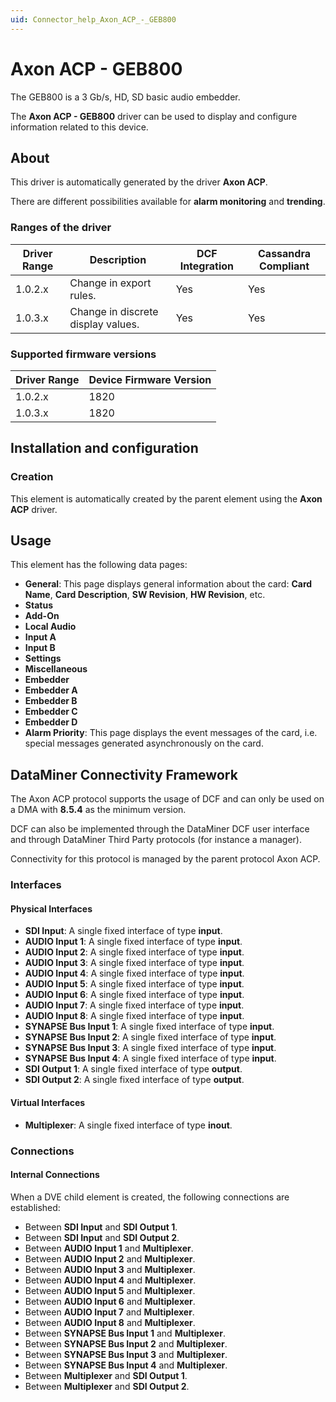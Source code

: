 ```yaml
---
uid: Connector_help_Axon_ACP_-_GEB800
---
```


# Axon ACP - GEB800

The GEB800 is a 3 Gb/s, HD, SD basic audio embedder.

The **Axon ACP - GEB800** driver can be used to display and configure information related to this device.

## About

This driver is automatically generated by the driver **Axon ACP**.

There are different possibilities available for **alarm monitoring** and **trending**.

### Ranges of the driver

| **Driver Range** | **Description**                    | **DCF Integration** | **Cassandra Compliant** |
|------------------|------------------------------------|---------------------|-------------------------|
| 1.0.2.x          | Change in export rules.            | Yes                 | Yes                     |
| 1.0.3.x          | Change in discrete display values. | Yes                 | Yes                     |

### Supported firmware versions

| **Driver Range** | **Device Firmware Version** |
|------------------|-----------------------------|
| 1.0.2.x          | 1820                        |
| 1.0.3.x          | 1820                        |

## Installation and configuration

### Creation

This element is automatically created by the parent element using the **Axon ACP** driver.

## Usage

This element has the following data pages:

- **General**: This page displays general information about the card: **Card Name**, **Card Description**, **SW Revision**, **HW Revision**, etc.
- **Status**
- **Add-On**
- **Local Audio**
- **Input A**
- **Input B**
- **Settings**
- **Miscellaneous**
- **Embedder**
- **Embedder A**
- **Embedder B**
- **Embedder C**
- **Embedder D**
- **Alarm Priority**: This page displays the event messages of the card, i.e. special messages generated asynchronously on the card.

## DataMiner Connectivity Framework

The Axon ACP protocol supports the usage of DCF and can only be used on a DMA with **8.5.4** as the minimum version.

DCF can also be implemented through the DataMiner DCF user interface and through DataMiner Third Party protocols (for instance a manager).

Connectivity for this protocol is managed by the parent protocol Axon ACP.

### Interfaces

#### Physical Interfaces

- **SDI Input**: A single fixed interface of type **input**.
- **AUDIO Input 1**: A single fixed interface of type **input**.
- **AUDIO Input 2**: A single fixed interface of type **input**.
- **AUDIO Input 3**: A single fixed interface of type **input**.
- **AUDIO Input 4**: A single fixed interface of type **input**.
- **AUDIO Input 5**: A single fixed interface of type **input**.
- **AUDIO Input 6**: A single fixed interface of type **input**.
- **AUDIO Input 7**: A single fixed interface of type **input**.
- **AUDIO Input 8**: A single fixed interface of type **input**.
- **SYNAPSE Bus Input 1**: A single fixed interface of type **input**.
- **SYNAPSE Bus Input 2**: A single fixed interface of type **input**.
- **SYNAPSE Bus Input 3**: A single fixed interface of type **input**.
- **SYNAPSE Bus Input 4**: A single fixed interface of type **input**.
- **SDI Output 1**: A single fixed interface of type **output**.
- **SDI Output 2**: A single fixed interface of type **output**.

#### Virtual Interfaces

- **Multiplexer**: A single fixed interface of type **inout**.

### Connections

#### Internal Connections

When a DVE child element is created, the following connections are established:

- Between **SDI Input** and **SDI Output 1**.
- Between **SDI Input** and **SDI Output 2**.
- Between **AUDIO Input 1** and **Multiplexer**.
- Between **AUDIO Input 2** and **Multiplexer**.
- Between **AUDIO Input 3** and **Multiplexer**.
- Between **AUDIO Input 4** and **Multiplexer**.
- Between **AUDIO Input 5** and **Multiplexer**.
- Between **AUDIO Input 6** and **Multiplexer**.
- Between **AUDIO Input 7** and **Multiplexer**.
- Between **AUDIO Input 8** and **Multiplexer**.
- Between **SYNAPSE Bus Input 1** and **Multiplexer**.
- Between **SYNAPSE Bus Input 2** and **Multiplexer**.
- Between **SYNAPSE Bus Input 3** and **Multiplexer**.
- Between **SYNAPSE Bus Input 4** and **Multiplexer**.
- Between **Multiplexer** and **SDI Output 1**.
- Between **Multiplexer** and **SDI Output 2**.
